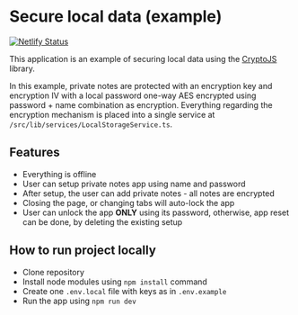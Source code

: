 # Secure local data (example) 
[![Netlify Status](https://api.netlify.com/api/v1/badges/ae396768-e658-4f90-b2b5-12d817446d19/deploy-status)](https://app.netlify.com/sites/secure-local-data/deploys)


This application is an example of securing local data using the [CryptoJS](https://www.npmjs.com/package/crypto-js)  library.

In this example, private notes are protected with an encryption key and encryption IV with a local password one-way AES encrypted using password + name combination as encryption. Everything regarding the encryption mechanism is placed into a single service at `/src/lib/services/LocalStorageService.ts`.

## Features
- Everything is offline
- User can setup private notes app using name and password
- After setup, the user can add private notes - all notes are encrypted
- Closing the page, or changing tabs will auto-lock the app
- User can unlock the app **ONLY** using its password, otherwise, app reset can be done, by deleting the existing setup

## How to run project locally
- Clone repository
- Install node modules using `npm install` command
- Create one `.env.local` file with keys as in `.env.example`
- Run the app using `npm run dev`